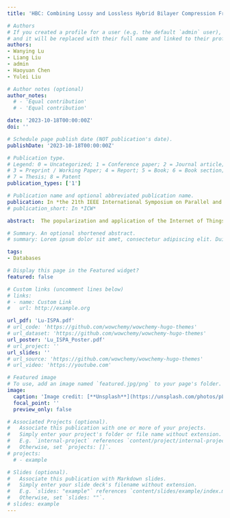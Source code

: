 ```yaml
---
title: 'HBC: Combining Lossy and Lossless Hybrid Bilayer Compression Framework on Time-Series Data'

# Authors
# If you created a profile for a user (e.g. the default `admin` user), write the username (folder name) here
# and it will be replaced with their full name and linked to their profile.
authors:
- Wanying Lu
- Liang Liu
- admin
- Haoyuan Chen
- Yulei Liu

# Author notes (optional)
author_notes:
  # - 'Equal contribution'
  # - 'Equal contribution'

date: '2023-10-18T00:00:00Z'
doi: ''

# Schedule page publish date (NOT publication's date).
publishDate: '2023-10-18T00:00:00Z'

# Publication type.
# Legend: 0 = Uncategorized; 1 = Conference paper; 2 = Journal article;
# 3 = Preprint / Working Paper; 4 = Report; 5 = Book; 6 = Book section;
# 7 = Thesis; 8 = Patent
publication_types: ['1']

# Publication name and optional abbreviated publication name.
publication: In *the 21th IEEE International Symposium on Parallel and Distributed Processing with Applications (**ISPA 2023**)* [CCF C]
# publication_short: In *ICW*

abstract:  The popularization and application of the Internet of Things (IoT) technology has brought massive time series data, which puts forward higher requirements for data compression technology. At present, most existing compression methods use only a single lossy or lossless compression algorithm to perform data compression. Furthermore, traditional lossy compression methods usually adopt a fixed error threshold. However, in practical applications, users have different accuracy requirements for time series data in different numerical ranges. In this paper, we design a Hybrid Bilayer Compression (HBC) framework, which consists of a data accuracy-aware lossy compression layer and a data feature-aware lossless compression layer. First, the original time series data is lossy compressed on the top layer of HBC, where the error threshold can be adaptively adjusted according to the user's accuracy requirements. Then, based on the features of lossy compressed data, we use supervised learning to select the optimal lossless compression algorithm from the algorithm pool to further compress the data. Experimental results show that compared with three state-of-the-art compression algorithms, HBC reduces the storage space by 52.1%, 91.66%, and 92.27%, respectively.

# Summary. An optional shortened abstract.
# summary: Lorem ipsum dolor sit amet, consectetur adipiscing elit. Duis posuere tellus ac convallis placerat. Proin tincidunt magna sed ex sollicitudin condimentum.

tags:
- Databases

# Display this page in the Featured widget?
featured: false

# Custom links (uncomment lines below)
# links:
# - name: Custom Link
#   url: http://example.org

url_pdf: 'Lu-ISPA.pdf'
# url_code: 'https://github.com/wowchemy/wowchemy-hugo-themes'
# url_dataset: 'https://github.com/wowchemy/wowchemy-hugo-themes'
url_poster: 'Lu_ISPA_Poster.pdf'
# url_project: ''
url_slides: ''
# url_source: 'https://github.com/wowchemy/wowchemy-hugo-themes'
# url_video: 'https://youtube.com'

# Featured image
# To use, add an image named `featured.jpg/png` to your page's folder.
image:
  caption: 'Image credit: [**Unsplash**](https://unsplash.com/photos/pLCdAaMFLTE)'
  focal_point: ''
  preview_only: false

# Associated Projects (optional).
#   Associate this publication with one or more of your projects.
#   Simply enter your project's folder or file name without extension.
#   E.g. `internal-project` references `content/project/internal-project/index.md`.
#   Otherwise, set `projects: []`.
# projects:
  # - example

# Slides (optional).
#   Associate this publication with Markdown slides.
#   Simply enter your slide deck's filename without extension.
#   E.g. `slides: "example"` references `content/slides/example/index.md`.
#   Otherwise, set `slides: ""`.
# slides: example
---
```


<!-- {{% callout note %}}
Click the _Cite_ button above to demo the feature to enable visitors to import publication metadata into their reference management software.
{{% /callout %}}

{{% callout note %}}
Create your slides in Markdown - click the _Slides_ button to check out the example.
{{% /callout %}}

Supplementary notes can be added here, including [code, math, and images](https://wowchemy.com/docs/writing-markdown-latex/). -->

